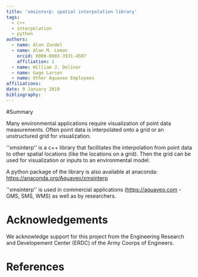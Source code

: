 ```yaml
---
title: 'xmsinterp: spatial interpolation library'
tags:
  - c++
  - interpolation
  - python
authors:
  - name: Alan Zundel
  - name: Alan M. Lemon
    orcid: 0000-0003-3931-4587
    affiliation: 1
  - name: William J. Dolinar
  - name: Gage Larsen
  - name: Other Aquaveo Employees
affiliations:
date: 9 January 2019
bibliography: 
---
```


#Summary

Many environmental applications require visualization of point data
measurements. Often point data is interpolated onto a grid or an unstructured
grid for visualization.

''xmsinterp'' is a c++ library that facilitates the interpolation from point
data to other spatial locations (like the locations on a grid). Then the grid
can be used for visualization or inputs to an environmental model.

A python package of the library is also available at anaconda:
https://anaconda.org/Aquaveo/xmsinterp

''xmsinterp'' is used in commercial applications
(https://aquaveo.com - GMS, SMS, WMS) as well as by researchers.

# Acknowledgements

We acknowledge support for this project from the Engineering Research and
Developement Center (ERDC) of the Army Coorps of Engineers.

# References
